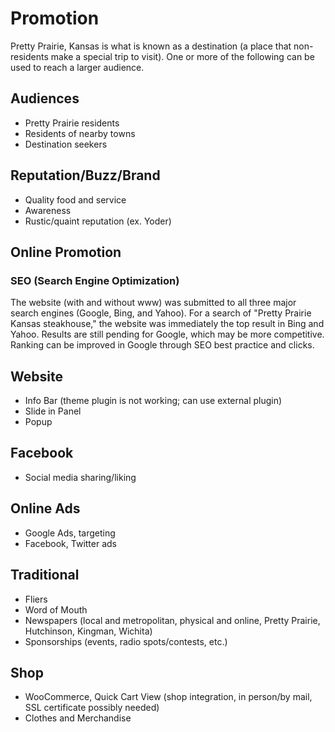 # Promotion

Pretty Prairie, Kansas is what is known as a destination (a place that non-residents make a special trip to visit). One or more of the following can be used to reach a larger audience.

## Audiences

* Pretty Prairie residents
* Residents of nearby towns
* Destination seekers

## Reputation/Buzz/Brand

* Quality food and service
* Awareness
* Rustic/quaint reputation (ex. Yoder)

## Online Promotion

### SEO (Search Engine Optimization)

The website (with and without www) was submitted to all three major search engines (Google, Bing, and Yahoo). For a search of "Pretty Prairie Kansas steakhouse," the website was immediately the top result in Bing and Yahoo. Results are still pending for Google, which may be more competitive. Ranking can be improved in Google through SEO best practice and clicks.

## Website

* Info Bar (theme plugin is not working; can use external plugin)
* Slide in Panel
* Popup

## Facebook

* Social media sharing/liking

## Online Ads

* Google Ads, targeting
* Facebook, Twitter ads

## Traditional

* Fliers
* Word of Mouth
* Newspapers (local and metropolitan, physical and online, Pretty Prairie, Hutchinson, Kingman, Wichita)
* Sponsorships (events, radio spots/contests, etc.)

## Shop

* WooCommerce, Quick Cart View (shop integration, in person/by mail, SSL certificate possibly needed)
* Clothes and Merchandise
